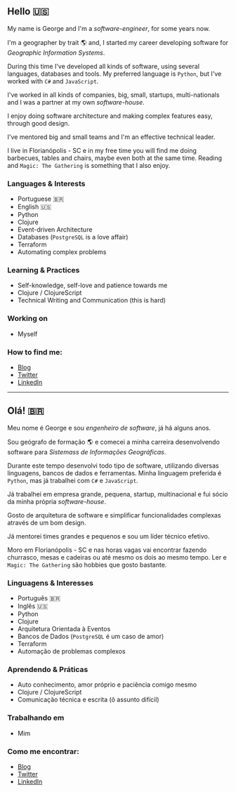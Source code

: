 
## Hello 🇺🇸

My name is George and I'm a _software-engineer_, for some years now.

I'm a geographer by trait 🌎 and, I started my career developing
software for _Geographic Information Systems_.

During this time I've developed all kinds of software, using
several languages, databases and tools. My preferred language
is `Python`, but I've worked with `C#` and `JavaScript`.

I've worked in all kinds of companies, big, small, startups, 
multi-nationals and I was a partner at my own _software-house_.

I enjoy doing software architecture and making complex features
easy, through good design.

I've mentored big and small teams and I'm an effective technical
leader.

I live in Florianópolis - SC e in my free time you will find me
doing barbecues, tables and chairs, maybe even both at the same time.
Reading and `Magic: The Gathering` is something that I also enjoy.

### Languages & Interests

* Portuguese 🇧🇷
* English 🇺🇸
* Python
* Clojure
* Event-driven Architecture
* Databases (`PostgreSQL` is a love affair)
* Terraform
* Automating complex problems

### Learning & Practices

* Self-knowledge, self-love and patience towards me
* Clojure / ClojureScript
* Technical Writing and Communication (this is hard)

### Working on

* Myself

### How to find me:

* [Blog](https://dev.metageo.xyz/)
* [Twitter](https://twitter.com/georgersilva)
* [LinkedIn](https://www.linkedin.com/in/georgercsilva/)


---

## Olá! 🇧🇷

Meu nome é George e sou _engenheiro de software_, já há alguns anos. 

Sou geógrafo de formação 🌎 e comecei a minha carreira desenvolvendo
software para _Sistemass de Informações Geográficas_.

Durante este tempo desenvolvi todo tipo de software, utilizando diversas
linguagens, bancos de dados e ferramentas. Minha linguagem preferida
é `Python`, mas já trabalhei com `C#` e `JavaScript`.

Já trabalhei em empresa grande, pequena, startup, multinacional e fui sócio
da minha própria _software-house_.

Gosto de arquitetura de software e simplificar funcionalidades complexas
através de um bom design.

Já mentorei times grandes e pequenos e sou um líder técnico efetivo.

Moro em Florianópolis - SC e nas horas vagas vai encontrar fazendo churrasco,
mesas e cadeiras ou até mesmo os dois ao mesmo tempo. Ler e `Magic: The Gathering`
são hobbies que gosto bastante.

### Linguagens & Interesses

* Português 🇧🇷
* Inglês 🇺🇸
* Python
* Clojure
* Arquitetura Orientada à Eventos
* Bancos de Dados (`PostgreSQL` é um caso de amor)
* Terraform
* Automação de problemas complexos

### Aprendendo & Práticas

* Auto conhecimento, amor próprio e paciência comigo mesmo
* Clojure / ClojureScript
* Comunicação técnica e escrita (ô assunto difícil)

### Trabalhando em

* Mim

### Como me encontrar:

* [Blog](https://dev.metageo.xyz/)
* [Twitter](https://twitter.com/georgersilva)
* [LinkedIn](https://www.linkedin.com/in/georgercsilva/)
